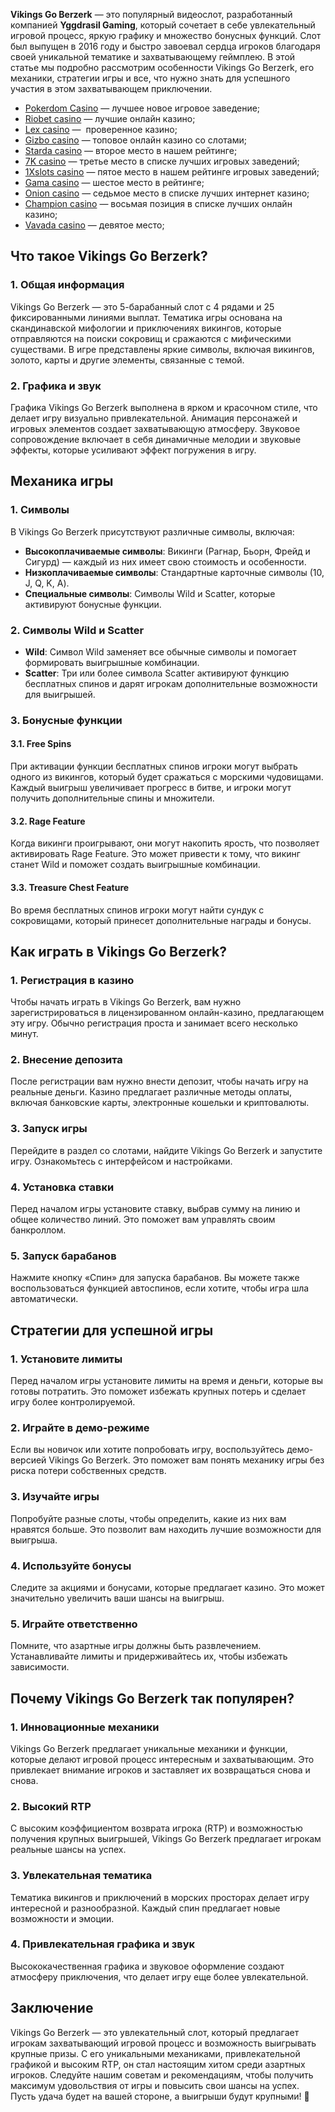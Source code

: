 **Vikings Go Berzerk** — это популярный видеослот, разработанный компанией **Yggdrasil Gaming**, который сочетает в себе увлекательный игровой процесс, яркую графику и множество бонусных функций. Слот был выпущен в 2016 году и быстро завоевал сердца игроков благодаря своей уникальной тематике и захватывающему геймплею. В этой статье мы подробно рассмотрим особенности Vikings Go Berzerk, его механики, стратегии игры и все, что нужно знать для успешного участия в этом захватывающем приключении.

* [Pokerdom Casino](https://brandplay.link/FwVc4f) — лучшее новое игровое заведение;
* [Riobet casino](https://brandplay.link/TnjsxFvH) — лучшие онлайн казино;
* [Lex casino](https://brandplay.link/VMqNXPFs) —  проверенное казино;
* [Gizbo casino](https://brandplay.link/rvzLrVLp) — топовое онлайн казино со слотами;
* [Starda casino](https://brandplay.link/HDcDrxLk) — второе место в нашем рейтинге;
* [7K casino](https://brandplay.link/dd46bNgD) — третье место в списке лучших игровых заведений;
* [1Xslots casino](https://brandplay.link/J2ZbqMPZ) — пятое место в нашем рейтинге игровых заведений;
* [Gama casino](https://brandplay.link/RD52jZbL) — шестое место в рейтинге;
* [Onion casino](https://brandplay.link/8LcS6Djb) — седьмое место в списке лучших интернет казино;
* [Champion casino](https://temon-gter.cfd/go/9n8?p56190p303844p3509t17502) — восьмая позиция в списке лучших онлайн казино;
* [Vavada casino](https://vavadapartner.pro/?promo=75590753-cc8b-4c4a-8d71-99b7a2293439-jud\&target=register) — девятое место;

## Что такое Vikings Go Berzerk?

### 1. Общая информация

Vikings Go Berzerk — это 5-барабанный слот с 4 рядами и 25 фиксированными линиями выплат. Тематика игры основана на скандинавской мифологии и приключениях викингов, которые отправляются на поиски сокровищ и сражаются с мифическими существами. В игре представлены яркие символы, включая викингов, золото, карты и другие элементы, связанные с темой.

### 2. Графика и звук

Графика Vikings Go Berzerk выполнена в ярком и красочном стиле, что делает игру визуально привлекательной. Анимация персонажей и игровых элементов создает захватывающую атмосферу. Звуковое сопровождение включает в себя динамичные мелодии и звуковые эффекты, которые усиливают эффект погружения в игру.

## Механика игры

### 1. Символы

В Vikings Go Berzerk присутствуют различные символы, включая:

* **Высокоплачиваемые символы**: Викинги (Рагнар, Бьорн, Фрейд и Сигурд) — каждый из них имеет свою стоимость и особенности.
* **Низкоплачиваемые символы**: Стандартные карточные символы (10, J, Q, K, A).
* **Специальные символы**: Символы Wild и Scatter, которые активируют бонусные функции.

### 2. Символы Wild и Scatter

* **Wild**: Символ Wild заменяет все обычные символы и помогает формировать выигрышные комбинации.
* **Scatter**: Три или более символа Scatter активируют функцию бесплатных спинов и дарят игрокам дополнительные возможности для выигрышей.

### 3. Бонусные функции

#### 3.1. Free Spins

При активации функции бесплатных спинов игроки могут выбрать одного из викингов, который будет сражаться с морскими чудовищами. Каждый выигрыш увеличивает прогресс в битве, и игроки могут получить дополнительные спины и множители.

#### 3.2. Rage Feature

Когда викинги проигрывают, они могут накопить ярость, что позволяет активировать Rage Feature. Это может привести к тому, что викинг станет Wild и поможет создать выигрышные комбинации.

#### 3.3. Treasure Chest Feature

Во время бесплатных спинов игроки могут найти сундук с сокровищами, который принесет дополнительные награды и бонусы.

## Как играть в Vikings Go Berzerk?

### 1. Регистрация в казино

Чтобы начать играть в Vikings Go Berzerk, вам нужно зарегистрироваться в лицензированном онлайн-казино, предлагающем эту игру. Обычно регистрация проста и занимает всего несколько минут.

### 2. Внесение депозита

После регистрации вам нужно внести депозит, чтобы начать игру на реальные деньги. Казино предлагает различные методы оплаты, включая банковские карты, электронные кошельки и криптовалюты.

### 3. Запуск игры

Перейдите в раздел со слотами, найдите Vikings Go Berzerk и запустите игру. Ознакомьтесь с интерфейсом и настройками.

### 4. Установка ставки

Перед началом игры установите ставку, выбрав сумму на линию и общее количество линий. Это поможет вам управлять своим банкроллом.

### 5. Запуск барабанов

Нажмите кнопку «Спин» для запуска барабанов. Вы можете также воспользоваться функцией автоспинов, если хотите, чтобы игра шла автоматически.

## Стратегии для успешной игры

### 1. Установите лимиты

Перед началом игры установите лимиты на время и деньги, которые вы готовы потратить. Это поможет избежать крупных потерь и сделает игру более контролируемой.

### 2. Играйте в демо-режиме

Если вы новичок или хотите попробовать игру, воспользуйтесь демо-версией Vikings Go Berzerk. Это поможет вам понять механику игры без риска потери собственных средств.

### 3. Изучайте игры

Попробуйте разные слоты, чтобы определить, какие из них вам нравятся больше. Это позволит вам находить лучшие возможности для выигрыша.

### 4. Используйте бонусы

Следите за акциями и бонусами, которые предлагает казино. Это может значительно увеличить ваши шансы на выигрыш.

### 5. Играйте ответственно

Помните, что азартные игры должны быть развлечением. Устанавливайте лимиты и придерживайтесь их, чтобы избежать зависимости.

## Почему Vikings Go Berzerk так популярен?

### 1. Инновационные механики

Vikings Go Berzerk предлагает уникальные механики и функции, которые делают игровой процесс интересным и захватывающим. Это привлекает внимание игроков и заставляет их возвращаться снова и снова.

### 2. Высокий RTP

С высоким коэффициентом возврата игрока (RTP) и возможностью получения крупных выигрышей, Vikings Go Berzerk предлагает игрокам реальные шансы на успех.

### 3. Увлекательная тематика

Тематика викингов и приключений в морских просторах делает игру интересной и разнообразной. Каждый спин предлагает новые возможности и эмоции.

### 4. Привлекательная графика и звук

Высококачественная графика и звуковое оформление создают атмосферу приключения, что делает игру еще более увлекательной.

## Заключение

Vikings Go Berzerk — это увлекательный слот, который предлагает игрокам захватывающий игровой процесс и возможность выигрывать крупные призы. С его уникальными механиками, привлекательной графикой и высоким RTP, он стал настоящим хитом среди азартных игроков. Следуйте нашим советам и рекомендациям, чтобы получить максимум удовольствия от игры и повысить свои шансы на успех. Пусть удача будет на вашей стороне, а выигрыши будут крупными! 🎉
